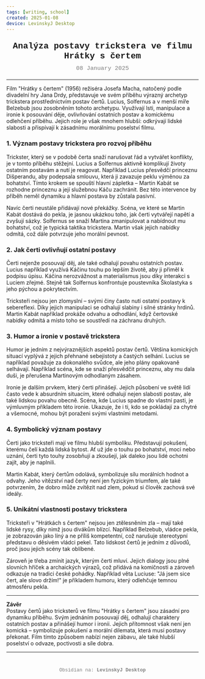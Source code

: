 ```yaml
---
tags: [writing, school]
created: 2025-01-08
device: LevinskyJ Desktop
---
```

<div style="text-align: center; font-size: 1.6em; font-weight: bold; padding: 10px 0; font-family: Courier New">
  Analýza postavy trickstera ve filmu Hrátky s čertem
</div>

<div style="text-align: center; color: gray; font-size: 1.1em; margin-bottom: 20px; font-family: Courier New">  08 January 2025
</div>

---


Film "Hrátky s čertem" (1956) režiséra Josefa Macha, natočený podle divadelní hry Jana Drdy, představuje ve svém příběhu výrazný archetyp trickstera prostřednictvím postav čertů. Lucius, Solfernus a v menší míře Belzebub jsou zosobněním tohoto archetypu. Využívají lsti, manipulace a ironie k posouvání děje, ovlivňování ostatních postav a komickému odlehčení příběhu. Jejich role je však mnohem hlubší: odkrývají lidské slabosti a přispívají k zásadnímu morálnímu poselství filmu.

### 1. Význam postavy trickstera pro rozvoj příběhu

Trickster, který se v podobě čerta snaží narušovat řád a vytvářet konflikty, je v tomto příběhu stěžejní. Lucius a Solfernus aktivně komplikují životy ostatním postavám a nutí je reagovat. Například Lucius přesvědčí princeznu Dišperandu, aby podepsala smlouvu, která ji zavazuje peklu výměnou za bohatství. Tímto krokem se spouští hlavní zápletka – Martin Kabát se rozhodne princeznu a její služebnou Káču zachránit. Bez této intervence by příběh neměl dynamiku a hlavní postava by zůstala pasivní.

Navíc čerti neustále přidávají nové překážky. Scéna, ve které se Martin Kabát dostává do pekla, je jasnou ukázkou toho, jak čerti vytvářejí napětí a zvyšují sázky. Solfernus se snaží Martina zmanipulovat a nabídnout mu bohatství, což je typická taktika trickstera. Martin však jejich nabídky odmítá, což dále potvrzuje jeho morální pevnost.

### 2. Jak čerti ovlivňují ostatní postavy

Čerti nejenže posouvají děj, ale také odhalují povahu ostatních postav. Lucius například využívá Káčinu touhu po lepším životě, aby ji přiměl k podpisu úpisu. Káčina nerozvážnost a materialismus jsou díky interakci s Luciem zřejmé. Stejně tak Solfernus konfrontuje poustevníka Školastyka s jeho pýchou a pokrytectvím.

Tricksteři nejsou jen zlomyslní – svými činy často nutí ostatní postavy k sebereflexi. Díky jejich manipulaci se odhalují slabiny i silné stránky hrdinů. Martin Kabát například prokáže odvahu a odhodlání, když čertovské nabídky odmítá a místo toho se soustředí na záchranu druhých.

### 3. Humor a ironie v postavě trickstera

Humor je jedním z nejvýraznějších aspektů postav čertů. Většina komických situací vyplývá z jejich přehnané sebejistoty a častých selhání. Lucius se například považuje za dokonalého svůdce, ale jeho plány opakovaně selhávají. Například scéna, kde se snaží přesvědčit princeznu, aby mu dala duši, je přerušena Martinovým odhodlaným zásahem.

Ironie je dalším prvkem, který čerti přinášejí. Jejich působení ve světě lidí často vede k absurdním situacím, které odhalují nejen slabosti postav, ale také lidskou povahu obecně. Scéna, kde Lucius spadne do vlastní pasti, je výmluvným příkladem této ironie. Ukazuje, že i ti, kdo se pokládají za chytré a všemocné, mohou být poraženi svými vlastními metodami.

### 4. Symbolický význam postavy

Čerti jako tricksteři mají ve filmu hlubší symboliku. Představují pokušení, kterému čelí každá lidská bytost. Ať už jde o touhu po bohatství, moci nebo uznání, čerti tyto touhy zosobňují a zkoušejí, jak daleko jsou lidé ochotni zajít, aby je naplnili.

Martin Kabát, který čertům odolává, symbolizuje sílu morálních hodnot a odvahy. Jeho vítězství nad čerty není jen fyzickým triumfem, ale také potvrzením, že dobro může zvítězit nad zlem, pokud si člověk zachová své ideály.

### 5. Unikátní vlastnosti postavy trickstera

Tricksteři v "Hrátkách s čertem" nejsou jen ztělesněním zla – mají také lidské rysy, díky nimž jsou divákům blízcí. Například Belzebub, vládce pekla, je zobrazován jako líný a ne příliš kompetentní, což narušuje stereotypní představu o děsivém vládci pekel. Tato lidskost čertů je jedním z důvodů, proč jsou jejich scény tak oblíbené.

Zároveň je třeba zmínit jazyk, kterým čerti mluví. Jejich dialogy jsou plné slovních hříček a archaických výrazů, což přidává na komičnosti a zároveň odkazuje na tradici české pohádky. Například věta Luciuse: "Já jsem sice čert, ale slovo držím!" je příkladem humoru, který odlehčuje temnou atmosféru pekla.

---

**Závěr**  
Postavy čertů jako tricksterů ve filmu "Hrátky s čertem" jsou zásadní pro dynamiku příběhu. Svým jednáním posouvají děj, odhalují charaktery ostatních postav a přinášejí humor i ironii. Jejich přítomnost však není jen komická – symbolizuje pokušení a morální dilemata, která musí postavy překonat. Film tímto způsobem nabízí nejen zábavu, ale také hlubší poselství o odvaze, poctivosti a síle dobra.

---

<div style="text-align: center; color: gray; font-size: 0.9em; margin-top: 40px; font-family: Courier New">
  Obsidian na: <strong>LevinskyJ Desktop</strong>
</div>
